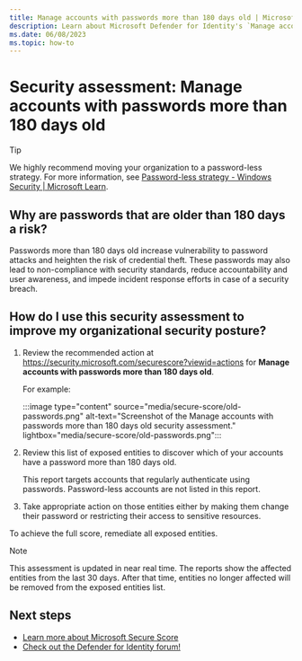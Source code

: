 ```yaml
---
title: Manage accounts with passwords more than 180 days old | Microsoft Defender for Identity
description: Learn about Microsoft Defender for Identity's `Manage accounts with passwords more than 180 days old` security assessment in Microsoft Secure Score.
ms.date: 06/08/2023
ms.topic: how-to
---
```


# Security assessment: Manage accounts with passwords more than 180 days old

> [!TIP]
> We highly recommend moving your organization to a password-less strategy. For more information, see [Password-less strategy - Windows Security | Microsoft Learn](/windows/security/identity-protection/hello-for-business/passwordless-strategy).
>

## Why are passwords that are older than 180 days a risk?

Passwords more than 180 days old increase vulnerability to password attacks and heighten the risk of credential theft. These passwords may also lead to non-compliance with security standards, reduce accountability and user awareness, and impede incident response efforts in case of a security breach.

## How do I use this security assessment to improve my organizational security posture?

1. Review the recommended action at <https://security.microsoft.com/securescore?viewid=actions> for **Manage accounts with passwords more than 180 days old**.

    For example:

    :::image type="content" source="media/secure-score/old-passwords.png" alt-text="Screenshot of the Manage accounts with passwords more than 180 days old security assessment." lightbox="media/secure-score/old-passwords.png":::

1. Review this list of exposed entities to discover which of your accounts have a password more than 180 days old.

    This report targets accounts that regularly authenticate using passwords. Password-less accounts are not listed in this report.

1. Take appropriate action on those entities either by making them change their password or restricting their access to sensitive resources.

To achieve the full score, remediate all exposed entities.

> [!NOTE]
> This assessment is updated in near real time.
> The reports show the affected entities from the last 30 days. After that time, entities no longer affected will be removed from the exposed entities list.

## Next steps

- [Learn more about Microsoft Secure Score](/microsoft-365/security/defender/microsoft-secure-score)
- [Check out the Defender for Identity forum!](<https://aka.ms/MDIcommunity>)
